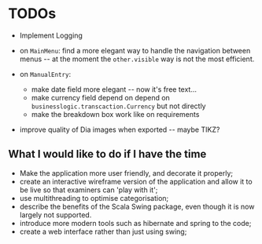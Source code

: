 TODOs
=====

- Implement Logging 

- on `MainMenu`: find a more elegant way to handle the navigation between menus
  -- at the moment the `other.visible` way is not the most efficient.

- on `ManualEntry`:
  - make date field more elegant -- now it's free text...
  - make currency field depend on depend on
    `businesslogic.transcaction.Currency` but not directly
  - make the breakdown box work like on requirements

- improve quality of Dia images when exported -- maybe TIKZ?


What I would like to do if I have the time
-------------------------------------------
- Make the application more user friendly, and decorate it properly;
- create an interactive wireframe version of the application and allow it to be
  live so that examiners can 'play with it';
- use multithreading to optimise categorisation;
- describe the benefits of the Scala Swing package, even though it is now
  largely not supported.
- introduce more modern tools such as hibernate and spring to the code;
- create a web interface rather than just using swing;

